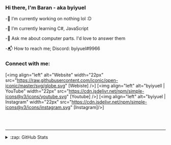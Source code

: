 ### Hi there, I'm Baran - aka byiyuel

-🔭 I’m currently working on nothing lol :D

-🌱 I’m currently learning C#, JavaScript

-💬 Ask me about computer parts. I'd love to answer them

-📬 How to reach me; Discord: byiyuel#9966 


### Connect with me:

[<img align="left" alt="Website" width="22px" src="https://raw.githubusercontent.com/iconic/open-iconic/master/svg/globe.svg" [Webiste] />]
[<img align="left" alt="byiyuell | YouTube" width="22px" src="https://cdn.jsdelivr.net/npm/simple-icons@v3/icons/youtube.svg" [Youtube] />]
[<img align="left" alt="byiyuel | Instagram" width="22px" src="https://cdn.jsdelivr.net/npm/simple-icons@v3/icons/instagram.svg" [Instagram]/>]

<br />
<br />

---

<details>
  <summary>:zap: GitHub Stats</summary>

![GitHub streak stats](https://github-readme-streak-stats.herokuapp.com/?user=byiyuel)
